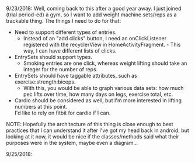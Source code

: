 9/23/2018:
Well, coming back to this after a good year away.  I just joined (trial period-ed) a gym, so I want 
to add weight machine sets/reps as a trackable thing.  The things I need to do for that:

- Need to support different types of entries.
    - Instead of an "add clicks" button, I need an onClickListener registered with the recyclerView
      in HomeActivityFragment.
          - This way, I can have different lists of clicks.
- EntrySets should support types.
    - Smoking entries are one click, whereas weight lifting should take an integer for the number 
    of reps.
- EntrySets should have taggable attributes, such as exercise:strength:biceps.
    - With this, you would be able to graph various data sets: how much pec lifts over time, how 
    many days on legs, exercise total, etc.
- Cardio should be considered as well, but I'm more interested in lifting numbers at this point.  
I'd like to rely on fitbit for cardio if I can.

NOTE: Hopefully the architecture of this thing is close enough to best practices that I can
understand it after I've got my head back in android, but looking at it now, it would be nice if the
classes/methods said what their purposes were in the system, maybe even a diagram...

9/25/2018:
